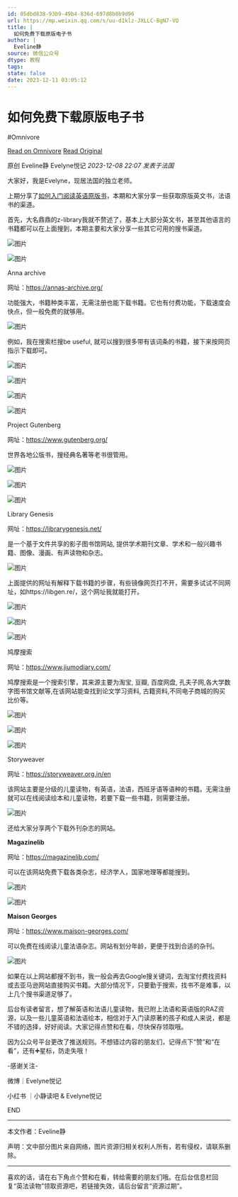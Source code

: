 ```yaml
---
id: 05dbd838-93b9-49b4-836d-697d8b8b9d96
url: https://mp.weixin.qq.com/s/uu-d1klz-JXLLC-BgN7-VQ
title: |
  如何免费下载原版电子书
author: |
  Eveline静
source: 微信公众号
dtype: 教程
tags: 
state: false
date: 2023-12-11 03:05:12
---
```



# 如何免费下载原版电子书
#Omnivore

[Read on Omnivore](https://omnivore.app/me/https-mp-weixin-qq-com-s-uu-d-1-klz-jxllc-bg-n-7-vq-18c551e6f8a)
[Read Original](https://mp.weixin.qq.com/s/uu-d1klz-JXLLC-BgN7-VQ)

原创 Eveline静  Evelyne悦记 _2023-12-08 22:07_ _发表于法国_ 

  
大家好，我是Evelyne，现居法国的独立老师。

上期分享了[如何入门阅读英语原版书](http://mp.weixin.qq.com/s?%5F%5Fbiz=MzAwODgxNjIwOA==&mid=2660201061&idx=1&sn=693da83a0f0a32f1252ae86016109ee1&chksm=8012c15ab765484cd836b21ef234d300fa1c86d36ab0cca3cb44be4d97c4795a8ff3997f835d&scene=21#wechat%5Fredirect)，本期和大家分享一些获取原版英文书，法语书的渠道。

首先，大名鼎鼎的z-library我就不赘述了，基本上大部分英文书，甚至其他语言的书籍都可以在上面搜到，本期主要和大家分享一些其它可用的搜书渠道。

![图片](https://proxy-prod.omnivore-image-cache.app/0x0,sxElELv3jehzIe3sSqk_Zg4ILF-81AEEt6P1ZCwlYhq8/https://mmbiz.qpic.cn/mmbiz_png/FPzfh1anJC7kEzOG3SUbssVdb9VOmohibv2WDO8XnX7sOiab6rOCl6bUSicpcS4wotRUb2jQaO98cldicQARHMBXVQ/640?wx_fmt=png)

![图片](https://proxy-prod.omnivore-image-cache.app/0x0,s8OmND95bHNXQqLy8gEoKV_AmvgguOUvfAQA5DZaB3zI/https://mmbiz.qpic.cn/mmbiz_png/FPzfh1anJC7kEzOG3SUbssVdb9VOmohibLIEWPMoX1jxdqztUeVOicm0CZ4L8oicFrXMXSOqwahiaIwPtiagwlaSfCg/640?wx_fmt=png)

Anna archive

网址：https://annas-archive.org/

功能强大，书籍种类丰富，无需注册也能下载书籍。它也有付费功能，下载速度会快点，但一般免费的就够用。

![图片](https://proxy-prod.omnivore-image-cache.app/0x0,syy55F5x9MtlpjplfoVAcw5OhvSTPtqEinuqv8pHeejE/https://mmbiz.qpic.cn/mmbiz_png/FPzfh1anJC5wiaxxJCKfqNCLNbjQEqbSfUiaqbFsPcSsl8SAtKlNVysuL81ertt7TibHPHRn9LgMtiaeQbql2pRkZA/640?wx_fmt=png&from=appmsg)

例如，我在搜索栏搜be useful, 就可以搜到很多带有该词条的书籍，接下来按网页指示下载即可。

![图片](https://proxy-prod.omnivore-image-cache.app/0x0,spxLnhMPcsSCyvB2bUf7HcLsXqgTw59zHkQREdv_Xez4/https://mmbiz.qpic.cn/mmbiz_png/FPzfh1anJC5wiaxxJCKfqNCLNbjQEqbSfL5JG3eDHiapaXFCoMXHfNwxc1kHxxlQEC2g5cSGlSIx4tuib37ol6HHw/640?wx_fmt=png&from=appmsg)

![图片](https://proxy-prod.omnivore-image-cache.app/0x0,sA56Tk_zFuNnf8IpneZ2QmVo5AsV1fmPdyWn1HGt3lO4/https://mmbiz.qpic.cn/mmbiz_png/FPzfh1anJC5wiaxxJCKfqNCLNbjQEqbSfxR0T3NMrSibhKrnjXJSDDQf595vmlOQjVKoLBe2ibm84FLz3rkfXlm5A/640?wx_fmt=png&from=appmsg)

![图片](https://proxy-prod.omnivore-image-cache.app/0x0,sxElELv3jehzIe3sSqk_Zg4ILF-81AEEt6P1ZCwlYhq8/https://mmbiz.qpic.cn/mmbiz_png/FPzfh1anJC7kEzOG3SUbssVdb9VOmohibv2WDO8XnX7sOiab6rOCl6bUSicpcS4wotRUb2jQaO98cldicQARHMBXVQ/640?wx_fmt=png)

![图片](https://proxy-prod.omnivore-image-cache.app/0x0,s8OmND95bHNXQqLy8gEoKV_AmvgguOUvfAQA5DZaB3zI/https://mmbiz.qpic.cn/mmbiz_png/FPzfh1anJC7kEzOG3SUbssVdb9VOmohibLIEWPMoX1jxdqztUeVOicm0CZ4L8oicFrXMXSOqwahiaIwPtiagwlaSfCg/640?wx_fmt=png)

Project Gutenberg

网址：https://www.gutenberg.org/

世界各地公版书，搜经典名著等老书很管用。

![图片](https://proxy-prod.omnivore-image-cache.app/0x0,s6A43aDiMZtXAmeIzrDixcqN2Ah63dK56K4tWqrXCaJ8/https://mmbiz.qpic.cn/mmbiz_png/FPzfh1anJC5wiaxxJCKfqNCLNbjQEqbSfG1wqoMz8Qot303NsDDzOJmhMMJLsicZiaoSn9py0TQIVCyuukNUTugfw/640?wx_fmt=png&from=appmsg)

![图片](https://proxy-prod.omnivore-image-cache.app/0x0,sxElELv3jehzIe3sSqk_Zg4ILF-81AEEt6P1ZCwlYhq8/https://mmbiz.qpic.cn/mmbiz_png/FPzfh1anJC7kEzOG3SUbssVdb9VOmohibv2WDO8XnX7sOiab6rOCl6bUSicpcS4wotRUb2jQaO98cldicQARHMBXVQ/640?wx_fmt=png)

![图片](https://proxy-prod.omnivore-image-cache.app/0x0,s8OmND95bHNXQqLy8gEoKV_AmvgguOUvfAQA5DZaB3zI/https://mmbiz.qpic.cn/mmbiz_png/FPzfh1anJC7kEzOG3SUbssVdb9VOmohibLIEWPMoX1jxdqztUeVOicm0CZ4L8oicFrXMXSOqwahiaIwPtiagwlaSfCg/640?wx_fmt=png)

Library Genesis

网址：https://librarygenesis.net/

是一个基于文件共享的影子图书馆网站, 提供学术期刊文章、学术和一般兴趣书籍、图像、漫画、有声读物和杂志。

![图片](https://proxy-prod.omnivore-image-cache.app/0x0,s12DCyuJy13TE0MmgFiNUZenbBkv6sEBQLt5NR1OzR_Q/https://mmbiz.qpic.cn/mmbiz_png/FPzfh1anJC5wiaxxJCKfqNCLNbjQEqbSfzib7meMMs6mSZDIU9ia9RDibxj2grtgJq58wlw7v8lvVVsPqFbMQ3byEg/640?wx_fmt=png&from=appmsg)

上面提供的网址有解释下载书籍的步骤，有些镜像网页打不开，需要多试试不同网址，如https://libgen.re/，这个网址我就能打开。

![图片](https://proxy-prod.omnivore-image-cache.app/0x0,sseKAENHeRMBidlip0qV2jdduH3zf1DWybO5Vq-xdz5I/https://mmbiz.qpic.cn/mmbiz_png/FPzfh1anJC5wiaxxJCKfqNCLNbjQEqbSfFxdrfMSX6pDcxIB1icqWyictUw9XQNO0kmmXypWNPw1xyicMNxXjmlqFg/640?wx_fmt=png&from=appmsg)

![图片](https://proxy-prod.omnivore-image-cache.app/0x0,sxElELv3jehzIe3sSqk_Zg4ILF-81AEEt6P1ZCwlYhq8/https://mmbiz.qpic.cn/mmbiz_png/FPzfh1anJC7kEzOG3SUbssVdb9VOmohibv2WDO8XnX7sOiab6rOCl6bUSicpcS4wotRUb2jQaO98cldicQARHMBXVQ/640?wx_fmt=png)

![图片](https://proxy-prod.omnivore-image-cache.app/0x0,s8OmND95bHNXQqLy8gEoKV_AmvgguOUvfAQA5DZaB3zI/https://mmbiz.qpic.cn/mmbiz_png/FPzfh1anJC7kEzOG3SUbssVdb9VOmohibLIEWPMoX1jxdqztUeVOicm0CZ4L8oicFrXMXSOqwahiaIwPtiagwlaSfCg/640?wx_fmt=png)

鸠摩搜索

网址：https://www.jiumodiary.com/

鸠摩搜索是一个搜索引擎，其来源主要为淘宝, 豆瓣, 百度网盘, 孔夫子网,各大学数字图书馆文献等,在该网站能查找到论文学习资料, 古籍资料,不同电子商城的购买比价等。

![图片](https://proxy-prod.omnivore-image-cache.app/0x0,sQYyTMDC5sVPES5BIKAR-_BjME3ZTrhoIotlKsUnijIA/https://mmbiz.qpic.cn/mmbiz_png/FPzfh1anJC5wiaxxJCKfqNCLNbjQEqbSfDgUFYVhr6J1d7Q55rWL5wFySAMQSaCvl1sjoC1hibPK2eygxicWzQYjw/640?wx_fmt=png&from=appmsg)

![图片](https://proxy-prod.omnivore-image-cache.app/0x0,sxElELv3jehzIe3sSqk_Zg4ILF-81AEEt6P1ZCwlYhq8/https://mmbiz.qpic.cn/mmbiz_png/FPzfh1anJC7kEzOG3SUbssVdb9VOmohibv2WDO8XnX7sOiab6rOCl6bUSicpcS4wotRUb2jQaO98cldicQARHMBXVQ/640?wx_fmt=png)

![图片](https://proxy-prod.omnivore-image-cache.app/0x0,s8OmND95bHNXQqLy8gEoKV_AmvgguOUvfAQA5DZaB3zI/https://mmbiz.qpic.cn/mmbiz_png/FPzfh1anJC7kEzOG3SUbssVdb9VOmohibLIEWPMoX1jxdqztUeVOicm0CZ4L8oicFrXMXSOqwahiaIwPtiagwlaSfCg/640?wx_fmt=png)

Storyweaver

网址：https://storyweaver.org.in/en

该网站主要是分级的儿童读物，有英语，法语，西班牙语等语种的书籍。无需注册就可以在线阅读绘本和儿童读物，若要下载一些书籍，则需要注册。

![图片](https://proxy-prod.omnivore-image-cache.app/0x0,si0WV5rDFNW4YQsG2AEADfKiO_nE4UcW6nCAbloUuQEM/https://mmbiz.qpic.cn/mmbiz_png/FPzfh1anJC5wiaxxJCKfqNCLNbjQEqbSfbJbXvrxSYZic20scicOrpib6ZKGJLHcMEkIb9dERMSX8NZod8644BQQibA/640?wx_fmt=png&from=appmsg)

还给大家分享两个下载外刊杂志的网站。

**Magazinelib**

网址：https://magazinelib.com/

可以在该网站免费下载各类杂志，经济学人，国家地理等都能搜到。

![图片](https://proxy-prod.omnivore-image-cache.app/0x0,srZU7IkJVVZ3HvDbeW51QoZ0XaPIejjF9W4qGz81NqCs/https://mmbiz.qpic.cn/mmbiz_png/FPzfh1anJC5wiaxxJCKfqNCLNbjQEqbSf50w8DjOlv5cKKDXPy33TXVI27awwGuY8icvI0QVyF6VUNNiaDQdjAtGw/640?wx_fmt=png&from=appmsg)

![图片](https://proxy-prod.omnivore-image-cache.app/0x0,s2dTaPK6RiXlWUcVAPhiKuIAcLwNudG3QDWmGMdUra1E/https://mmbiz.qpic.cn/mmbiz_png/FPzfh1anJC5wiaxxJCKfqNCLNbjQEqbSfUj9UK1D0ISYHsLb3tCj9Oo6icnr5gsrhiaibyd9vJRdW2xuM9SEiaEt4icw/640?wx_fmt=png&from=appmsg)

**Maison Georges**

网址：https://www.maison-georges.com/

可以免费在线阅读儿童法语杂志。网站有划分年龄，更便于找到合适的杂刊。

![图片](https://proxy-prod.omnivore-image-cache.app/0x0,sUijoGPneuK4LmllgRXWgQlLR7BJcC2oSoo14J6UsHb4/https://mmbiz.qpic.cn/mmbiz_png/FPzfh1anJC5wiaxxJCKfqNCLNbjQEqbSfSGZuACdGYThkAjMicYXAuvF1An9XuWbBFhle0cVgmCd7EwicSp0ISpGA/640?wx_fmt=png&from=appmsg)

如果在以上网站都搜不到书，我一般会再去Google搜关键词，去淘宝付费找资料或去亚马逊网站直接购买书籍。大部分情况下，只要勤于搜索，找书不是难事，以上几个搜书渠道足够了。

后台有读者留言，想了解英语和法语儿童读物，我已附上法语和英语版的RAZ资源，以及一些儿童英语和法语绘本，相信对于入门读原著的孩子和成人来说，都是不错的选择，好好阅读。大家记得点赞和在看，尽快保存领取哦。

因为公众号平台更改了推送规则。不想错过内容的朋友们，记得点下“赞”和“在看”，还有➕星标，防走失哦！

\-感谢关注-

微博｜Evelyne悦记

小红书 ｜小静读吧 & Evelyne悦记

END

---

本文作者：Eveline静  

声明：文中部分图片来自网络，图片资源归相关权利人所有，若有侵权，请联系删除。  

---

喜欢的话，请在右下角点个赞和在看，转给需要的朋友们哦。在后台信息栏回复“英法读物”领取资源吧，若链接失效，请后台留言“资源过期”。  



